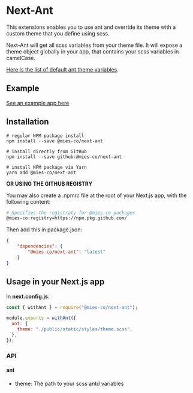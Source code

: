 # Next-Ant

This extensions enables you to use ant and override its theme with a custom theme that you define using scss.

Next-Ant will get all scss variables from your theme file. It will expose a theme object globally in your app, that contains your scss variables in camelCase.

[Here is the list of default ant theme variables](https://github.com/ant-design/ant-design/blob/master/components/style/themes/default.less).

## Example

[See an example app here](../../examples/next-ant-example)

## Installation

```env
# regular NPM package install 
npm install --save @mies-co/next-ant
 
# install directly from GitHub 
npm install --save github:@mies-co/next-ant
 
# install NPM package via Yarn 
yarn add @mies-co/next-ant
```

**OR USING THE GITHUB REGISTRY**

You may also create a .npmrc file at the root of your Next.js app, with the following content:

```sh
# Specifies the registraty for @mies-co packages
@mies-co:registry=https://npm.pkg.github.com/
```

Then add this in package.json:

```json
{
    "dependencies": {
        "@mies-co/next-ant": "latest"
    }
}
```

## Usage in your Next.js app

In **next.config.js**:

```js
const { withAnt } = require("@mies-co/next-ant");

module.exports = withAnt({
  ant: {
    theme: "./public/static/styles/theme.scss",
  },
});
```

### API

#### ant

- theme: The path to your scss antd variables
